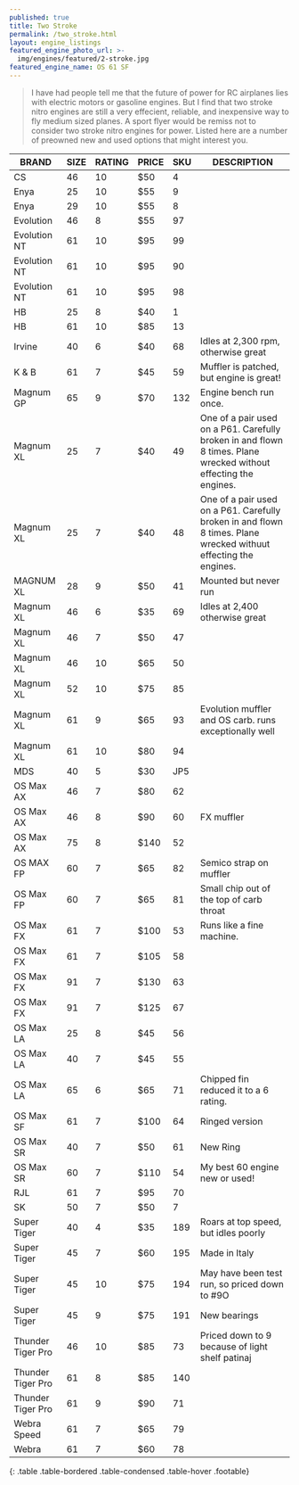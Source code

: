 ```yaml
---
published: true
title: Two Stroke
permalink: /two_stroke.html
layout: engine_listings
featured_engine_photo_url: >-
  img/engines/featured/2-stroke.jpg
featured_engine_name: OS 61 SF
---
```



> I have had people tell me that the future of power for RC airplanes lies with electric motors or gasoline engines. But I find that two stroke nitro engines are still a very effecient, reliable, and inexpensive way to fly medium sized planes. A sport flyer would be remiss not to consider two stroke nitro engines for power. Listed here are a number of preowned new and used options that might interest you.

BRAND             | SIZE  | RATING | PRICE | SKU   | DESCRIPTION
------------------|-------|--------|-------|-------|--------------------               
CS                | 46    | 10     | $50   | 4     |
Enya              | 25    | 10     | $55   | 9     |
Enya              | 29    | 10     | $55   | 8     |
Evolution         | 46    | 8      | $55   | 97    |
Evolution NT      | 61    | 10     | $95   | 99    |
Evolution NT      | 61    | 10     | $95   | 90    |
Evolution NT      | 61    | 10     | $95   | 98    |
HB                | 25    | 8      | $40   | 1     |       
HB                | 61    | 10     | $85   | 13    |
Irvine            | 40    | 6      | $40   | 68    | Idles at 2,300 rpm, otherwise great
K & B             | 61    | 7      | $45   | 59    | Muffler is patched, but engine is great!
Magnum GP         | 65    | 9      | $70   | 132   | Engine bench run once.                                  
Magnum XL         | 25    | 7      | $40   | 49    | One of a pair used on a P61. Carefully broken in and flown 8 times.  Plane wrecked without effecting the engines.
Magnum XL         | 25    | 7      | $40   | 48    | One of a pair used on a P61.  Carefully broken in and flown 8 times.  Plane wrecked withuut effecting the engines.
MAGNUM XL         | 28    | 9      | $50   | 41    | Mounted but never run
Magnum XL         | 46    | 6      | $35   | 69    | Idles at 2,400 otherwise great
Magnum XL         | 46    | 7      | $50   | 47    |
Magnum XL         | 46    | 10     | $65   | 50    |
Magnum XL         | 52    | 10     | $75   | 85    |
Magnum XL         | 61    | 9      | $65   | 93    | Evolution muffler and OS carb.  runs exceptionally well
Magnum XL         | 61    | 10     | $80   | 94    |
MDS               | 40    | 5      | $30   | JP5   |  
OS Max AX         | 46    | 7      | $80   | 62    |
OS Max AX         | 46    | 8      | $90   | 60    | FX muffler
OS Max AX         | 75    | 8      | $140  | 52    |
OS MAX FP         | 60    | 7      | $65   | 82    | Semico strap on muffler
OS Max FP         | 60    | 7      | $65   | 81    | Small chip out of the top of carb throat
OS Max FX         | 61    | 7      | $100  | 53    | Runs like a fine machine.
OS Max FX         | 61    | 7      | $105  | 58    |
OS Max FX         | 91    | 7      | $130  | 63    |
OS Max FX         | 91    | 7      | $125  | 67    |
OS Max LA         | 25    | 8      | $45   | 56    |                                 
OS Max LA         | 40    | 7      | $45   | 55    |
OS Max LA         | 65    | 6      | $65   | 71    | Chipped fin reduced it to a 6 rating.
OS Max SF         | 61    | 7      | $100  | 64    | Ringed version
OS Max SR         | 40    | 7      | $50   | 61    | New Ring
OS Max SR         | 60    | 7      | $110  | 54    | My best 60 engine new or used!
RJL               | 61    | 7      | $95   | 70    |  
SK                | 50    | 7      | $50   | 7     |
Super Tiger       | 40    | 4      | $35   | 189   | Roars at top speed, but idles poorly
Super Tiger       | 45    | 7      | $60   | 195   | Made in Italy
Super Tiger       | 45    | 10     | $75   | 194   | May have been test run, so priced down to #9O
Super Tiger       | 45    | 9      | $75   | 191   | New bearings
Thunder Tiger Pro | 46    | 10     | $85   | 73    | Priced down to 9 because of light shelf patinaj
Thunder Tiger Pro | 61    | 8      | $85   | 140   |
Thunder Tiger Pro | 61    | 9      | $90   | 71    |                                                                                                        
Webra Speed       | 61    | 7      | $65   | 79    |
Webra             | 61    | 7      | $60   | 78    |
{: .table .table-bordered .table-condensed .table-hover .footable}
